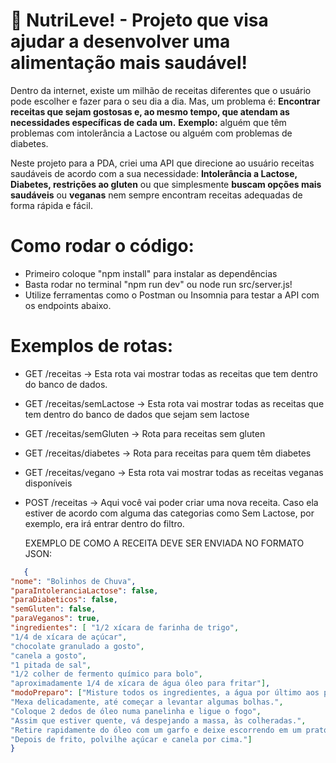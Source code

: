 # 🥗 NutriLeve! - Projeto que visa ajudar a desenvolver uma alimentação mais saudável!
Dentro da internet, existe um milhão de receitas diferentes que o usuário pode escolher e fazer para o seu
dia a dia. Mas, um problema é: **Encontrar receitas que sejam gostosas e, ao mesmo tempo, que atendam as
necessidades específicas de cada um.**  **Exemplo:** alguém que têm problemas com intolerância a Lactose ou alguém com problemas 
de diabetes.

Neste projeto para a PDA, criei uma API que direcione ao usuário receitas saudáveis de acordo com a sua necessidade: 
**Intolerância a Lactose, Diabetes, restrições ao gluten** ou que simplesmente **buscam opções mais saudáveis** ou **veganas**
nem sempre encontram receitas adequadas de forma rápida e fácil.

# Como rodar o código:
- Primeiro coloque "npm install" para instalar as dependências
- Basta rodar no terminal "npm run dev" ou node run src/server.js!
- Utilize ferramentas como o Postman ou Insomnia para testar a API com os endpoints abaixo.

# Exemplos de rotas: 
- GET /receitas -> Esta rota vai mostrar todas as receitas que tem dentro do banco de dados. 
- GET /receitas/semLactose -> Esta rota vai mostrar todas as receitas que tem dentro do banco de dados que sejam sem lactose 
- GET /receitas/semGluten -> Rota para receitas sem gluten
- GET /receitas/diabetes -> Rota para receitas para quem têm diabetes 
- GET /receitas/vegano -> Esta rota vai mostrar todas as receitas veganas disponíveis
- POST /receitas -> Aqui você vai poder criar uma nova receita. Caso ela estiver de acordo com alguma das categorias como Sem Lactose, por exemplo, era irá entrar dentro do filtro.

  EXEMPLO DE COMO A RECEITA DEVE SER ENVIADA NO FORMATO JSON: 

```json 
   {
"nome": "Bolinhos de Chuva",
"paraIntoleranciaLactose": false,
"paraDiabeticos": false,
"semGluten": false, 
"paraVeganos": true,
"ingredientes": [ "1/2 xícara de farinha de trigo",
"1/4 de xícara de açúcar",
"chocolate granulado a gosto",
"canela a gosto",
"1 pitada de sal",
"1/2 colher de fermento químico para bolo",
"aproximadamente 1/4 de xícara de água óleo para fritar"], 
"modoPreparo": ["Misture todos os ingredientes, a água por último aos poucos, porque a massa não pode ficar líquida, nem muito pesada.",
"Mexa delicadamente, até começar a levantar algumas bolhas.",
"Coloque 2 dedos de óleo numa panelinha e ligue o fogo",
"Assim que estiver quente, vá despejando a massa, às colheradas.",
"Retire rapidamente do óleo com um garfo e deixe escorrendo em um prato com papel toalha",
"Depois de frito, polvilhe açúcar e canela por cima."]
} 

